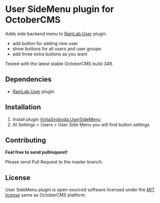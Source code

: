 # User SideMenu plugin for OctoberCMS

Adds side backend menu to [RainLab.User](http://octobercms.com/plugin/rainlab-user) plugin.

- add button for adding new user
- show buttons for all users and user groups
- add three extra buttons as you want

Tested with the latest stable OctoberCMS build 349.

## Dependencies

- [RainLab.User](http://octobercms.com/plugin/rainlab-user) plugin

## Installation

1. Install plugin [VojtaSvoboda.UserSideMenu](http://octobercms.com/plugin/vojtasvoboda-usersidemenu)
2. At Settings > Users > User Side Menu you will find button settings

## Contributing

**Feel free to send pullrequest!**

Please send Pull Request to the master branch.

## License

User SideMenu plugin is open-sourced software licensed under the [MIT license](http://opensource.org/licenses/MIT) same as OctoberCMS platform.